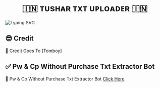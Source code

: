 <h1 align="center">
  🇮🇳 ᴛᴜsʜᴀʀ ᴛxᴛ ᴜᴘʟᴏᴀᴅᴇʀ 🇮🇳
</h1>

![Typing SVG](https://readme-typing-svg.herokuapp.com/?lines=Welcome+To+Txt+Uploader+Bot+!)

## 😎 Credit

🥳 Credit Goes To [Tomboy]



## ✅ Pw & Cp Without Purchase Txt Extractor Bot

🥳 Pw & Cp Without Purchase Txt Extractor Bot [Click Here](https://t.me/PwCpTxtExtractorRoBot)
 
